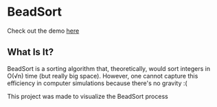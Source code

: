 # BeadSort

Check out the demo [here](http://www.kaufer.org/BeadSort/)

## What Is It?

BeadSort is a sorting algorithm that, theoretically, would sort integers in O(√n) time (but really big space). However, one cannot capture this efficiency in computer simulations because there's no gravity :(

This project was made to visualize the BeadSort process